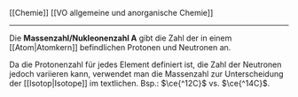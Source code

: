 [[Chemie]] [[VO allgemeine und anorganische Chemie]] 

---

Die **Massenzahl/Nukleonenzahl A** gibt die Zahl der in einem [[Atom|Atomkern]] befindlichen Protonen und Neutronen an.

Da die Protonenzahl für jedes Element definiert ist, die Zahl der Neutronen jedoch variieren kann, verwendet man die Massenzahl zur Unterscheidung der [[Isotop|Isotope]] im textlichen. Bsp.: $\ce{^12C}$ vs. $\ce{^14C}$.